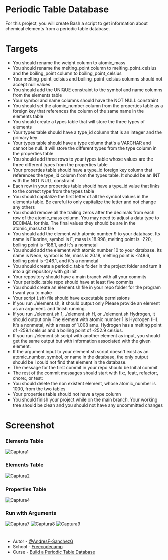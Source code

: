 # Periodic Table Database

For this project, you will create Bash a script to get information about chemical elements from a periodic table database.

# Targets
- You should rename the weight column to atomic_mass
- You should rename the melting_point column to melting_point_celsius and the boiling_point column to boiling_point_celsius
- Your melting_point_celsius and boiling_point_celsius columns should not accept null values
- You should add the UNIQUE constraint to the symbol and name columns from the elements table
- Your symbol and name columns should have the NOT NULL constraint
- You should set the atomic_number column from the properties table as a foreign key that references the column of the same name in the elements table
- You should create a types table that will store the three types of elements
- Your types table should have a type_id column that is an integer and the primary key
- Your types table should have a type column that's a VARCHAR and cannot be null. It will store the different types from the type column in the properties table
- You should add three rows to your types table whose values are the three different types from the properties table
- Your properties table should have a type_id foreign key column that references the type_id column from the types table. It should be an INT with the NOT NULL constraint
- Each row in your properties table should have a type_id value that links to the correct type from the types table
- You should capitalize the first letter of all the symbol values in the elements table. Be careful to only capitalize the letter and not change any others
- You should remove all the trailing zeros after the decimals from each row of the atomic_mass column. You may need to adjust a data type to DECIMAL for this. The final values they should   be are in the atomic_mass.txt file
- You should add the element with atomic number 9 to your database. Its name is Fluorine, symbol is F, mass is 18.998, melting point is -220, boiling point is -188.1, and it's a nonmetal
- You should add the element with atomic number 10 to your database. Its name is Neon, symbol is Ne, mass is 20.18, melting point is -248.6, boiling point is -246.1, and it's a nonmetal
- You should create a periodic_table folder in the project folder and turn it into a git repository with git init
- Your repository should have a main branch with all your commits
- Your periodic_table repo should have at least five commits
- You should create an element.sh file in your repo folder for the program I want you to make
- Your script (.sh) file should have executable permissions
- If you run ./element.sh, it should output only Please provide an element as an argument. and finish running.
- If you run ./element.sh 1, ./element.sh H, or ./element.sh Hydrogen, it should output only The element with atomic number 1 is Hydrogen (H). It's a nonmetal, with a mass of 1.008 amu.   Hydrogen has a melting point of -259.1 celsius and a boiling point of -252.9 celsius.
- If you run ./element.sh script with another element as input, you should get the same output but with information associated with the given element.
- If the argument input to your element.sh script doesn't exist as an atomic_number, symbol, or name in the database, the only output should be I could not find that element in the database.
- The message for the first commit in your repo should be Initial commit
- The rest of the commit messages should start with fix:, feat:, refactor:, chore:, or test:
- You should delete the non existent element, whose atomic_number is 1000, from the two tables
- Your properties table should not have a type column
- You should finish your project while on the main branch. Your working tree should be clean and you should not have any uncommitted changes


# Screenshot

### Elements Table
![Captura1](https://github.com/AndresF-SanchezG/postgres-challenge4/assets/113924667/361fb2d3-4d09-4fc0-b21b-76f971fc9a69)

### Elements Table
![Captura2](https://github.com/AndresF-SanchezG/postgres-challenge4/assets/113924667/9b8a87d4-7a2a-46a3-9cc6-a4c8b212fb3e)

### Properties Table
![Captura4](https://github.com/AndresF-SanchezG/postgres-challenge4/assets/113924667/0bd6045c-6d39-47f8-8617-11ce667e6956)

### Run with Arguments
![Captura7](https://github.com/AndresF-SanchezG/postgres-challenge4/assets/113924667/db801ddd-ef22-433d-87d4-bf5d3f2bad55)
![Captura8](https://github.com/AndresF-SanchezG/postgres-challenge4/assets/113924667/0e6b3b6d-3e99-4e51-a62c-e8c5f4161034)
![Captura9](https://github.com/AndresF-SanchezG/postgres-challenge4/assets/113924667/c32c6df6-2cfe-4b05-9bd2-fa479187f8b2)

#

- Autor - [@AndresF-SanchezG](https://github.com/AndresF-SanchezG)
- School - [Freecodecamp](https://www.freecodecamp.org/)
- Curse - [Build a Periodic Table Database](https://www.freecodecamp.org/learn/relational-database/build-a-periodic-table-database-project/build-a-periodic-table-database)
